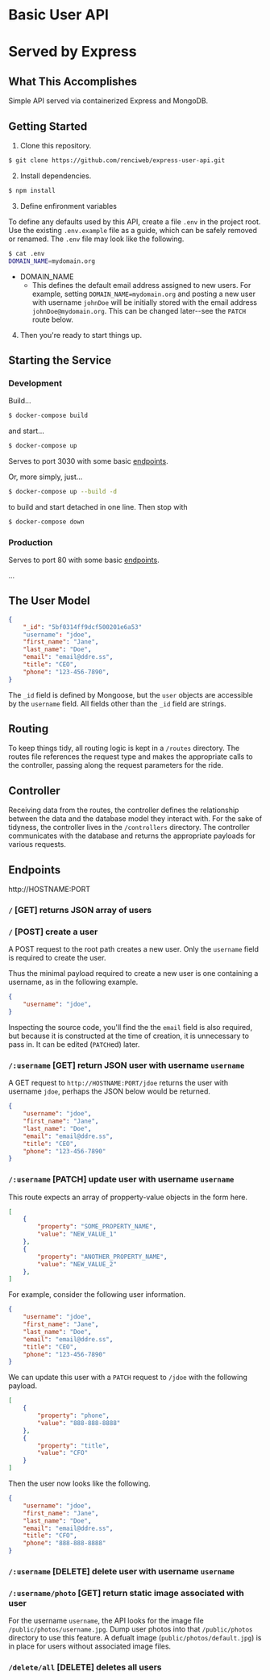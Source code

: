 # Basic User API
# Served by Express

## What This Accomplishes

Simple API served via containerized Express and MongoDB.

## Getting Started

1. Clone this repository.

```bash
$ git clone https://github.com/renciweb/express-user-api.git
```

2. Install dependencies.

```bash
$ npm install
```

3. Define enfironment variables

To define any defaults used by this API, create a file `.env` in the project root. Use the existing `.env.example` file as a guide, which can be safely removed or renamed. The `.env` file may look like the following.

```bash
$ cat .env
DOMAIN_NAME=mydomain.org
```

- DOMAIN_NAME
    + This defines the default email address assigned to new  users. For example, setting `DOMAIN_NAME=mydomain.org` and posting a new user with username `johnDoe` will be initially stored with the email address `johnDoe@mydomain.org`. This can be changed later--see the `PATCH` route below.

4. Then you're ready to start things up.

## Starting the Service

### Development

Build...

```bash
$ docker-compose build
```
and start...

```bash
$ docker-compose up
```

Serves to port 3030 with some basic [endpoints](#endpoints).

Or, more simply, just...

```bash
$ docker-compose up --build -d
```
to build and start detached in one line. Then stop with

```bash
$ docker-compose down
```

### Production

Serves to port 80 with some basic [endpoints](#endpoints).

...

## The User Model

```json
{
    "_id": "5bf0314ff9dcf500201e6a53"
    "username": "jdoe",
    "first_name": "Jane",
    "last_name": "Doe",
    "email": "email@ddre.ss",
    "title": "CEO",
    "phone": "123-456-7890",
}
```

The `_id` field is defined by Mongoose, but the `user` objects are accessible by the `username` field. All fields other than the `_id` field are strings.

## Routing

To keep things tidy, all routing logic is kept in a `/routes` directory. The routes file references the request type and makes the appropriate calls to the controller, passing along the request parameters for the ride.

## Controller

Receiving data from the routes, the controller defines the relationship between the data and the database model they interact with. For the sake of tidyness, the controller lives in the `/controllers` directory. The controller communicates with the database and returns the appropriate payloads for various requests.

## Endpoints

http://HOSTNAME:PORT

### `/` [GET] returns JSON array of users 
### `/` [POST] create a user

A POST request to the root path creates a new user. Only the `username` field is required to create the user.

Thus the minimal payload required to create a new user is one containing a username, as in the following example.

```json
{
    "username": "jdoe",
}
```

Inspecting the source code, you'll find the the `email` field is also required, but because it is constructed at the time of creation, it is unnecessary to pass in. It can be edited (`PATCH`ed) later.

### `/:username` [GET] return JSON user with username `username`

A GET request to `http://HOSTNAME:PORT/jdoe` returns the user with username `jdoe`, perhaps the JSON below would be returned.

```json
{
    "username": "jdoe",
    "first_name": "Jane",
    "last_name": "Doe",
    "email": "email@ddre.ss",
    "title": "CEO",
    "phone": "123-456-7890"
}
```

### `/:username` [PATCH] update user with username `username`

This route expects an array of propperty-value objects in the form here.

```json
[
    {
        "property": "SOME_PROPERTY_NAME",
        "value": "NEW_VALUE_1"
    },
    {
        "property": "ANOTHER_PROPERTY_NAME",
        "value": "NEW_VALUE_2"
    },
]
```

For example, consider the following user information.

```json
{
    "username": "jdoe",
    "first_name": "Jane",
    "last_name": "Doe",
    "email": "email@ddre.ss",
    "title": "CEO",
    "phone": "123-456-7890"
}
```

We can update this user with a `PATCH` request to `/jdoe` with the following payload.

```json
[
    {
        "property": "phone",
        "value": "888-888-8888"
    },
    {
        "property": "title",
        "value": "CFO"
    }
]
```

Then the user now looks like the following.

```json
{
    "username": "jdoe",
    "first_name": "Jane",
    "last_name": "Doe",
    "email": "email@ddre.ss",
    "title": "CFO",
    "phone": "888-888-8888"
}
```

### `/:username` [DELETE] delete user with username `username`

### `/:username/photo` [GET] return static image associated with user

For the username `username`, the API looks for the image file `/public/photos/username.jpg`. Dump user photos into that `/public/photos` directory to use this feature. A defualt image (`public/photos/default.jpg`) is in place for users without associated image files.

### `/delete/all` [DELETE] deletes all users

